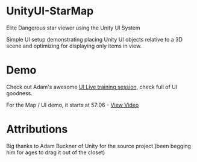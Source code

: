 # UnityUI-StarMap
Elite Dangerous star viewer using the Unity UI System

Simple UI setup demonstrating placing Unity UI objects relative to a 3D scene and optimizing for displaying only items in view.

# Demo

Check out Adam's awesome [UI Live training session](https://youtu.be/0L-Y8dPJHDM), check full of UI goodness.

For the Map / UI demo, it starts at 57:06 - [View Video](https://youtu.be/0L-Y8dPJHDM?t=3426)

# Attributions

Big thanks to Adam Buckner of Unity for the source project (been begging him for ages to drag it out of the closet)